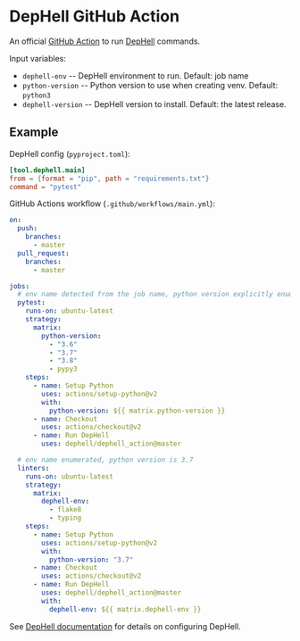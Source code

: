 # DepHell GitHub Action

An official [GitHub Action](https://help.github.com/en/actions) to run [DepHell](https://github.com/dephell/dephell) commands.

Input variables:

- `dephell-env` -- DepHell environment to run. Default: job name
- `python-version` -- Python version to use when creating venv. Default: `python3`
- `dephell-version` -- DepHell version to install. Default: the latest release.

## Example

DepHell config (`pyproject.toml`):

```toml
[tool.dephell.main]
from = {format = "pip", path = "requirements.txt"}
command = "pytest"
```

GitHub Actions workflow (`.github/workflows/main.yml`):

```yaml
on:
  push:
    branches:
      - master
  pull_request:
    branches:
      - master

jobs:
  # env name detected from the job name, python version explicitly enumerated
  pytest:
    runs-on: ubuntu-latest
    strategy:
      matrix:
        python-version:
          - "3.6"
          - "3.7"
          - "3.8"
          - pypy3
    steps:
      - name: Setup Python
        uses: actions/setup-python@v2
        with:
          python-version: ${{ matrix.python-version }}
      - name: Checkout
        uses: actions/checkout@v2
      - name: Run DepHell
        uses: dephell/dephell_action@master

  # env name enumerated, python version is 3.7
  linters:
    runs-on: ubuntu-latest
    strategy:
      matrix:
        dephell-env:
          - flake8
          - typing
    steps:
      - name: Setup Python
        uses: actions/setup-python@v2
        with:
          python-version: "3.7"
      - name: Checkout
        uses: actions/checkout@v2
      - name: Run DepHell
        uses: dephell/dephell_action@master
        with:
          dephell-env: ${{ matrix.dephell-env }}
```

See [DepHell documentation](https://dephell.readthedocs.io/config.html) for details on configuring DepHell.
